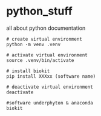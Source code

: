 # python_stuff
all about python documentation

```shell
# create virtual environment
python -m venv .venv

# activate virtual environment
source .venv/bin/activate

# install biokit
pip install XXXxx (software name)

# deactivate virtual environment
deactivate
```

```shell
#software underphyton & anaconda
biokit
```
